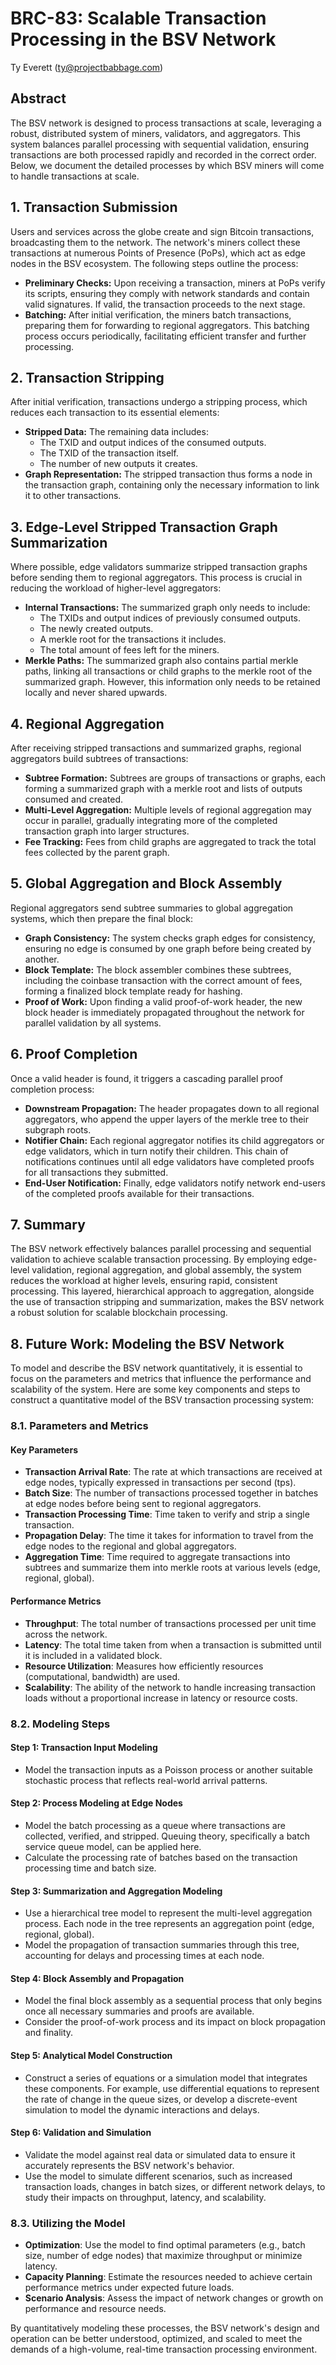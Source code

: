 # BRC-83: Scalable Transaction Processing in the BSV Network

Ty Everett (ty@projectbabbage.com)

## Abstract

The BSV network is designed to process transactions at scale, leveraging a robust, distributed system of miners, validators, and aggregators. This system balances parallel processing with sequential validation, ensuring transactions are both processed rapidly and recorded in the correct order. Below, we document the detailed processes by which BSV miners will come to handle transactions at scale.

## 1. Transaction Submission

Users and services across the globe create and sign Bitcoin transactions, broadcasting them to the network. The network's miners collect these transactions at numerous Points of Presence (PoPs), which act as edge nodes in the BSV ecosystem. The following steps outline the process:

- **Preliminary Checks:** Upon receiving a transaction, miners at PoPs verify its scripts, ensuring they comply with network standards and contain valid signatures. If valid, the transaction proceeds to the next stage.
- **Batching:** After initial verification, the miners batch transactions, preparing them for forwarding to regional aggregators. This batching process occurs periodically, facilitating efficient transfer and further processing.

## 2. Transaction Stripping

After initial verification, transactions undergo a stripping process, which reduces each transaction to its essential elements:

- **Stripped Data:** The remaining data includes:
  - The TXID and output indices of the consumed outputs.
  - The TXID of the transaction itself.
  - The number of new outputs it creates.
- **Graph Representation:** The stripped transaction thus forms a node in the transaction graph, containing only the necessary information to link it to other transactions.

## 3. Edge-Level Stripped Transaction Graph Summarization

Where possible, edge validators summarize stripped transaction graphs before sending them to regional aggregators. This process is crucial in reducing the workload of higher-level aggregators:

- **Internal Transactions:** The summarized graph only needs to include:
  - The TXIDs and output indices of previously consumed outputs.
  - The newly created outputs.
  - A merkle root for the transactions it includes.
  - The total amount of fees left for the miners.
- **Merkle Paths:** The summarized graph also contains partial merkle paths, linking all transactions or child graphs to the merkle root of the summarized graph. However, this information only needs to be retained locally and never shared upwards.

## 4. Regional Aggregation

After receiving stripped transactions and summarized graphs, regional aggregators build subtrees of transactions:

- **Subtree Formation:** Subtrees are groups of transactions or graphs, each forming a summarized graph with a merkle root and lists of outputs consumed and created.
- **Multi-Level Aggregation:** Multiple levels of regional aggregation may occur in parallel, gradually integrating more of the completed transaction graph into larger structures.
- **Fee Tracking:** Fees from child graphs are aggregated to track the total fees collected by the parent graph.

## 5. Global Aggregation and Block Assembly

Regional aggregators send subtree summaries to global aggregation systems, which then prepare the final block:

- **Graph Consistency:** The system checks graph edges for consistency, ensuring no edge is consumed by one graph before being created by another.
- **Block Template:** The block assembler combines these subtrees, including the coinbase transaction with the correct amount of fees, forming a finalized block template ready for hashing.
- **Proof of Work:** Upon finding a valid proof-of-work header, the new block header is immediately propagated throughout the network for parallel validation by all systems.

## 6. Proof Completion

Once a valid header is found, it triggers a cascading parallel proof completion process:

- **Downstream Propagation:** The header propagates down to all regional aggregators, who append the upper layers of the merkle tree to their subgraph roots.
- **Notifier Chain:** Each regional aggregator notifies its child aggregators or edge validators, which in turn notify their children. This chain of notifications continues until all edge validators have completed proofs for all transactions they submitted.
- **End-User Notification:** Finally, edge validators notify network end-users of the completed proofs available for their transactions.

## 7. Summary

The BSV network effectively balances parallel processing and sequential validation to achieve scalable transaction processing. By employing edge-level validation, regional aggregation, and global assembly, the system reduces the workload at higher levels, ensuring rapid, consistent processing. This layered, hierarchical approach to aggregation, alongside the use of transaction stripping and summarization, makes the BSV network a robust solution for scalable blockchain processing.

## 8. Future Work: Modeling the BSV Network

To model and describe the BSV network quantitatively, it is essential to focus on the parameters and metrics that influence the performance and scalability of the system. Here are some key components and steps to construct a quantitative model of the BSV transaction processing system:

### 8.1. Parameters and Metrics

#### Key Parameters
- **Transaction Arrival Rate**: The rate at which transactions are received at edge nodes, typically expressed in transactions per second (tps).
- **Batch Size**: The number of transactions processed together in batches at edge nodes before being sent to regional aggregators.
- **Transaction Processing Time**: Time taken to verify and strip a single transaction.
- **Propagation Delay**: The time it takes for information to travel from the edge nodes to the regional and global aggregators.
- **Aggregation Time**: Time required to aggregate transactions into subtrees and summarize them into merkle roots at various levels (edge, regional, global).

#### Performance Metrics
- **Throughput**: The total number of transactions processed per unit time across the network.
- **Latency**: The total time taken from when a transaction is submitted until it is included in a validated block.
- **Resource Utilization**: Measures how efficiently resources (computational, bandwidth) are used.
- **Scalability**: The ability of the network to handle increasing transaction loads without a proportional increase in latency or resource costs.

### 8.2. Modeling Steps

#### Step 1: Transaction Input Modeling
- Model the transaction inputs as a Poisson process or another suitable stochastic process that reflects real-world arrival patterns.

#### Step 2: Process Modeling at Edge Nodes
- Model the batch processing as a queue where transactions are collected, verified, and stripped. Queuing theory, specifically a batch service queue model, can be applied here.
- Calculate the processing rate of batches based on the transaction processing time and batch size.

#### Step 3: Summarization and Aggregation Modeling
- Use a hierarchical tree model to represent the multi-level aggregation process. Each node in the tree represents an aggregation point (edge, regional, global).
- Model the propagation of transaction summaries through this tree, accounting for delays and processing times at each node.

#### Step 4: Block Assembly and Propagation
- Model the final block assembly as a sequential process that only begins once all necessary summaries and proofs are available.
- Consider the proof-of-work process and its impact on block propagation and finality.

#### Step 5: Analytical Model Construction
- Construct a series of equations or a simulation model that integrates these components. For example, use differential equations to represent the rate of change in the queue sizes, or develop a discrete-event simulation to model the dynamic interactions and delays.

#### Step 6: Validation and Simulation
- Validate the model against real data or simulated data to ensure it accurately represents the BSV network's behavior.
- Use the model to simulate different scenarios, such as increased transaction loads, changes in batch sizes, or different network delays, to study their impacts on throughput, latency, and scalability.

### 8.3. Utilizing the Model
- **Optimization**: Use the model to find optimal parameters (e.g., batch size, number of edge nodes) that maximize throughput or minimize latency.
- **Capacity Planning**: Estimate the resources needed to achieve certain performance metrics under expected future loads.
- **Scenario Analysis**: Assess the impact of network changes or growth on performance and resource needs.

By quantitatively modeling these processes, the BSV network's design and operation can be better understood, optimized, and scaled to meet the demands of a high-volume, real-time transaction processing environment.

